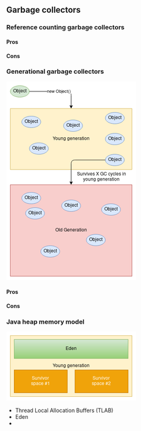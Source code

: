 ## Garbage collectors

### Reference counting garbage collectors

#### Pros

#### Cons

### Generational garbage collectors

![Young and old generations](images/gc1.png)

#### Pros

#### Cons

### Java heap memory model

![young generation](images/gc2.png)

* Thread Local Allocation Buffers (TLAB)
* Eden
*
